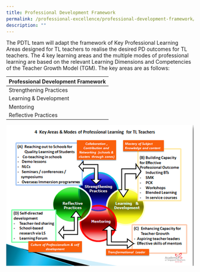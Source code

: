 ```yaml
---
title: Professional Development Framework
permalink: /professional-excellence/professional-development-framework/
description: ""
---
```

The PDTL team will adapt the framework of Key Professional Learning Areas designed for TL teachers to realise the desired PD outcomes for TL teachers. The 4 key learning areas and the multiple modes of professional learning are based on the relevant Learning Dimensions and Competencies of the Teacher Growth Model (TGM). The key areas are as follows:

| Professional Development Framework |
| --- |
| Strengthening Practices |
| Learning & Development |
| Mentoring |
| Reflective Practices |

![PD framework](/images/pdframework.png)

